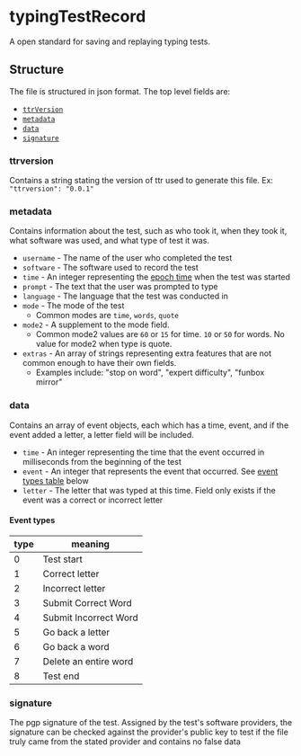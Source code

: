 # typingTestRecord
A open standard for saving and replaying typing tests. 

## Structure
The file is structured in json format. 
The top level fields are: 
* [`ttrVersion`](#ttrversion)
* [`metadata`](#metadata)
* [`data`](#data)
* [`signature`](#signature)

### ttrversion
Contains a string stating the version of ttr used to generate this file. Ex: `"ttrversion": "0.0.1"`

### metadata
Contains information about the test, such as who took it, when they took it, what software was used, and what type of test it was. 
* `username` - The name of the user who completed the test
* `software` - The software used to record the test
* `time` - An integer representing the [epoch time](https://www.epochconverter.com/) when the test was started
* `prompt` - The text that the user was prompted to type
* `language` - The language that the test was conducted in
* `mode` - The mode of the test
  * Common modes are `time`, `words`, `quote`
* `mode2` - A supplement to the mode field.
  * Common mode2 values are `60` or `15` for time. `10` or `50` for words. No value for mode2 when type is quote. 
* `extras` - An array of strings representing extra features that are not common enough to have their own fields.
  * Examples include: "stop on word", "expert difficulty", "funbox mirror"

### data
Contains an array of event objects, each which has a time, event, and if the event added a letter, a letter field will be included.
* `time` - An integer representing the time that the event occurred in milliseconds from the beginning of the test
* `event` - An integer that represents the event that occurred. See [event types table](#event-types) below
* `letter` - The letter that was typed at this time. Field only exists if the event was a correct or incorrect letter

#### Event types
| type | meaning |
|------|---------|
| 0 | Test start |
| 1 | Correct letter |
| 2 | Incorrect letter | 
| 3 | Submit Correct Word |
| 4 | Submit Incorrect Word |
| 5 | Go back a letter |
| 6 | Go back a word |
| 7 | Delete an entire word | 
| 8 | Test end |

### signature
The pgp signature of the test. Assigned by the test's software providers, the signature can be checked against the provider's public key to test if the file truly came from the stated provider and contains no false data
